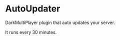 AutoUpdater
===========

DarkMultiPlayer plugin that auto updates your server.

It runs every 30 minutes.

